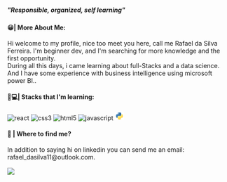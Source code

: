 <h5>"Responsible, organized, self learning" </h5>

<h4>  😀| More About Me: </h4>
<p>
Hi welcome to my profile, nice too meet you here, call me Rafael da Silva Ferreira. I'm beginner dev, and I'm searching for more knowledge and the first opportunity. <br> 
During all this days, i came learning about full-Stacks and a data science. And I have some experience with business intelligence using microsoft power BI..</p>


<h4>   &#127919&#128187| Stacks that I'm learning: </h4>
<p align="left">
<img src="https://devicons.github.io/devicon/devicon.git/icons/react/react-original-wordmark.svg" alt="react" width="20" height="20"/>
<img src="https://devicons.github.io/devicon/devicon.git/icons/css3/css3-original-wordmark.svg" alt="css3"  width="20" height="20"/>
<img src="https://devicons.github.io/devicon/devicon.git/icons/html5/html5-original-wordmark.svg" alt="html5"  width="20" height="20"/>
<img src="https://devicons.github.io/devicon/devicon.git/icons/javascript/javascript-original.svg" alt="javascript" width="20" height="20"/>
<img src="https://raw.githubusercontent.com/devicons/devicon/master/icons/python/python-original.svg" alt="nodejs" width="20" height="20"/></p><p align="center">



<h4>&#128233 | Where to find me? </h4>
<p>In addition to saying hi on linkedin you can send me an email: rafael_dasilva11@outlook.com.<p>

<a href="https://www.linkedin.com/in/rafael-da-silva-ferreira-b24a80120/">
<img align="center" src="https://img.shields.io/static/v1?label=&message=Linkedin&color=3D008A&style=for-the-badge&logo=linkedin"/>
</a>
